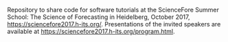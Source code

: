 Repository to share code for software tutorials at the ScienceFore Summer School: The Science of Forecasting in Heidelberg, October 2017, https://sciencefore2017.h-its.org/. Presentations of the invited speakers are available at https://sciencefore2017.h-its.org/program.html.